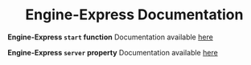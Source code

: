 <h1 align="center">Engine-Express Documentation</h1>

**Engine-Express `start` function** 
Documentation available [here](https://github.com/matthewgferrari/engine-express/blob/main/docs/start.md)

**Engine-Express `server` property**
Documentation available [here](https://github.com/matthewgferrari/engine-express/blob/main/docs/server.md)